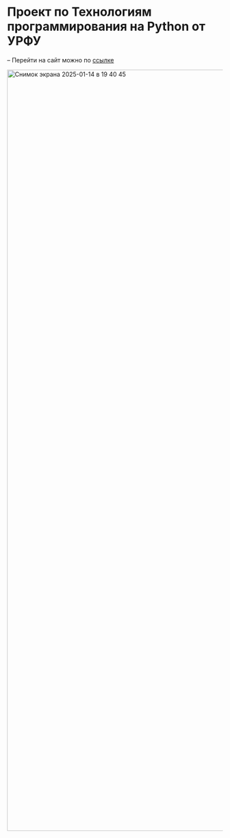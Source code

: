 # **Проект по Технологиям программирования на Python от УРФУ**
– Перейти на сайт можно по [ссылке](https://stepanonedeath.pythonanywhere.com/)


<img width="1776" alt="Снимок экрана 2025-01-14 в 19 40 45" src="https://github.com/user-attachments/assets/e69382aa-5bd6-457a-946a-b79365ca357a" />
